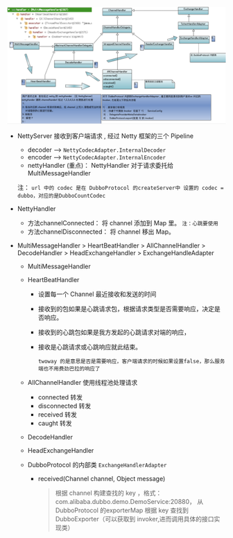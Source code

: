![服务端 ChannelHandler 类图](images/Dubbo_As_Provider_Basic_Flow.png)



- NettyServer 接收到客户端请求 , 经过 Netty 框架的三个 Pipeline

  - decoder  --> `NettyCodecAdapter.InternalDecoder`    
  - encoder  --> `NettyCodecAdapter.InternalEncoder`    
  - nettyHandler (重点)： NettyHandler 对于请求委托给 MultiMessageHandler

  注： `url 中的 codec 是在 DubboProtocol 的createServer中 设置的 codec = dubbo，对应的是DubboCountCodec`

  

- NettyHandler

  - 方法channelConnected： 将 channel 添加到 Map 里。 `注：心跳要使用`
  - 方法channelDisconnected： 将 channel 移出 Map。

- MultiMessageHandler  > HeartBeatHandler > AllChannelHandler > DecodeHandler > HeadExchangeHandler > ExchangeHandleAdapter

  

  - MultiMessageHandler 

  - HeartBeatHandler 

    - 设置每一个 Channel  最近接收和发送的时间

    - 接收到的包如果是心跳请求包，根据请求类型是否需要响应，决定是否响应。

    - 接收到的心跳包如果是我方发起的心跳请求对端的响应，

    - 接收是心跳请求或心跳响应就此结束。

      `twoway 的是意思是否是需要响应，客户端请求的时候如果设置false，那么服务端也不用费劲巴拉的响应了`

  - AllChannelHandler   使用线程池处理请求

    - connected 转发
    - disconnected 转发
    - received 转发
    - caught 转发

  - DecodeHandler 

  - HeadExchangeHandler

  - DubboProtocol 的内部类 `ExchangeHandlerAdapter`

    - received(Channel channel, Object message)

      > 根据 channel 构建查找的 key ，格式：com.alibaba.dubbo.demo.DemoService:20880， 从 DubboProtocol 的exporterMap 根据 key 查找到 DubboExporter（可以获取到 invoker,进而调用具体的接口实现类）

  

